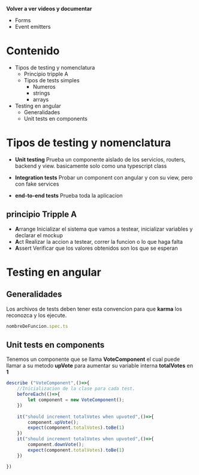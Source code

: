


**Volver a ver videos y documentar**
* Forms
* Event emitters


# Contenido

* Tipos de testing y nomenclatura
	* Principio tripple A
	* Tipos de tests simples 
		* Numeros
		* strings
		* arrays
* Testing en angular 
	* Generalidades 
	* Unit tests en components
		

# Tipos de testing y nomenclatura

* **Unit testing**
Prueba un componente aislado de los servicios, routers, backend y view. basicamente solo como una typescript class

* **Integration tests**
Probar un component con angular y con su view, pero con fake services

* **end-to-end tests**
Prueba toda la aplicacion

## principio Tripple A
* **A**rrange
Inicializar el sistema que vamos a testear, inicializar variables y declarar el mockup
* **A**ct
Realizar la accion a testear, correr la funcion o lo que haga falta
* **A**ssert
Verificar que los valores obtenidos son los que se esperan




# Testing en angular

## Generalidades

Los archivos de tests deben tener esta convencion para que **karma** los reconozca y los ejecute.

```js
nombreDeFuncion.spec.ts
```

## Unit tests en components

Tenemos un componente que se llama **VoteComponent** el cual puede llamar a su metodo **upVote** para aumentar su variable interna **totalVotes** en **1**

```js
describe ("VoteComponent",()=>{
	//Inicializacion de la clase para cada test.
	beforeEach(()=>{
		let component = new VoteComponent(); 
	})
	
	it("should increment totalVotes when upvoted",()=>{
		component.upVote();
		expect(component.totalVotes).toBe(1)
	})
	it("should increment totalVotes when upvoted",()=>{
		component.downVote();
		expect(component.totalVotes).toBe(1)
	})

})
```

<!--stackedit_data:
eyJoaXN0b3J5IjpbLTIxODQ0MjA0OF19
-->
